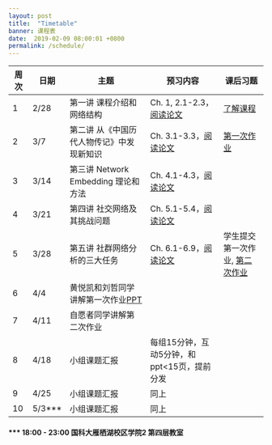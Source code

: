 ```yaml
---
layout: post
title:  "Timetable"
banner: 课程表
date:  2019-02-09 08:00:01 +0800
permalink: /schedule/
---
```



周次|日期|主题|预习内容|课后习题
-------|------|------|------------|------------
1 |2/28|第一讲 课程介绍和网络结构|Ch. 1, 2.1-2.3，[阅读论文](https://tjluo-ucas.github.io/ns/books/#lecture-1)|[了解课程](https://tjluo-ucas.github.io/ns)
2 |3/7|第二讲 从《中国历代人物传记》中发现新知识|Ch. 3.1-3.3，[阅读论文](https://tjluo-ucas.github.io/ns/books/#lecture-2)|[第一次作业](https://tjluo-ucas.github.io/ns/assignment/#a1)
3 |3/14|第三讲 Network Embedding 理论和方法|Ch. 4.1-4.3，[阅读论文](https://tjluo-ucas.github.io/ns/books/#lecture-3)|	
4 |3/21|第四讲 社交网络及其挑战问题|Ch. 5.1-5.4，[阅读论文](https://tjluo-ucas.github.io/ns/books/#lecture-4)|
5 |3/28|第五讲 社群网络分析的三大任务|Ch. 6.1-6.9，[阅读论文](https://tjluo-ucas.github.io/ns/books/#lecture-5)|学生提交第一次作业, [第二次作业](https://tjluo-ucas.github.io/ns/assignment/#a2)
6 |4/4|黄悦凯和刘哲同学讲解第一次作业[PPT](/ns/docs/homework01wyk-lz.pptx)|  |
7 |4/11|自愿者同学讲解第二次作业[]()|  |
8 |4/18|小组课题汇报[]()|每组15分钟，互动5分钟，和ppt<15页，提前分发|
9 |4/25|小组课题汇报[]()|同上|
10|5/3***|小组课题汇报[]()|同上|


#### *** 18:00 - 23:00 国科大雁栖湖校区学院2 第四层教室